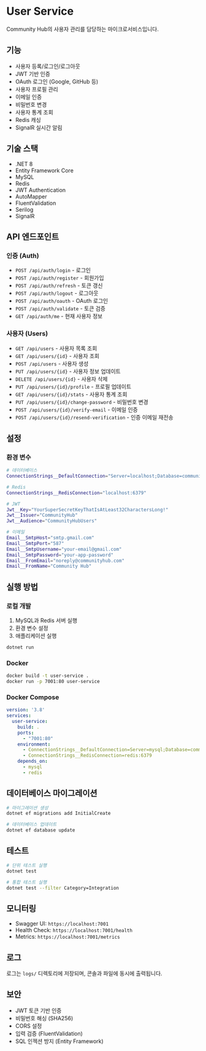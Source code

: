 # User Service

Community Hub의 사용자 관리를 담당하는 마이크로서비스입니다.

## 기능

- 사용자 등록/로그인/로그아웃
- JWT 기반 인증
- OAuth 로그인 (Google, GitHub 등)
- 사용자 프로필 관리
- 이메일 인증
- 비밀번호 변경
- 사용자 통계 조회
- Redis 캐싱
- SignalR 실시간 알림

## 기술 스택

- .NET 8
- Entity Framework Core
- MySQL
- Redis
- JWT Authentication
- AutoMapper
- FluentValidation
- Serilog
- SignalR

## API 엔드포인트

### 인증 (Auth)
- `POST /api/auth/login` - 로그인
- `POST /api/auth/register` - 회원가입
- `POST /api/auth/refresh` - 토큰 갱신
- `POST /api/auth/logout` - 로그아웃
- `POST /api/auth/oauth` - OAuth 로그인
- `POST /api/auth/validate` - 토큰 검증
- `GET /api/auth/me` - 현재 사용자 정보

### 사용자 (Users)
- `GET /api/users` - 사용자 목록 조회
- `GET /api/users/{id}` - 사용자 조회
- `POST /api/users` - 사용자 생성
- `PUT /api/users/{id}` - 사용자 정보 업데이트
- `DELETE /api/users/{id}` - 사용자 삭제
- `PUT /api/users/{id}/profile` - 프로필 업데이트
- `GET /api/users/{id}/stats` - 사용자 통계 조회
- `PUT /api/users/{id}/change-password` - 비밀번호 변경
- `POST /api/users/{id}/verify-email` - 이메일 인증
- `POST /api/users/{id}/resend-verification` - 인증 이메일 재전송

## 설정

### 환경 변수

```bash
# 데이터베이스
ConnectionStrings__DefaultConnection="Server=localhost;Database=community_users;Uid=root;Pwd=password;"

# Redis
ConnectionStrings__RedisConnection="localhost:6379"

# JWT
Jwt__Key="YourSuperSecretKeyThatIsAtLeast32CharactersLong!"
Jwt__Issuer="CommunityHub"
Jwt__Audience="CommunityHubUsers"

# 이메일
Email__SmtpHost="smtp.gmail.com"
Email__SmtpPort="587"
Email__SmtpUsername="your-email@gmail.com"
Email__SmtpPassword="your-app-password"
Email__FromEmail="noreply@communityhub.com"
Email__FromName="Community Hub"
```

## 실행 방법

### 로컬 개발

1. MySQL과 Redis 서버 실행
2. 환경 변수 설정
3. 애플리케이션 실행

```bash
dotnet run
```

### Docker

```bash
docker build -t user-service .
docker run -p 7001:80 user-service
```

### Docker Compose

```yaml
version: '3.8'
services:
  user-service:
    build: .
    ports:
      - "7001:80"
    environment:
      - ConnectionStrings__DefaultConnection=Server=mysql;Database=community_users;Uid=root;Pwd=password;
      - ConnectionStrings__RedisConnection=redis:6379
    depends_on:
      - mysql
      - redis
```

## 데이터베이스 마이그레이션

```bash
# 마이그레이션 생성
dotnet ef migrations add InitialCreate

# 데이터베이스 업데이트
dotnet ef database update
```

## 테스트

```bash
# 단위 테스트 실행
dotnet test

# 통합 테스트 실행
dotnet test --filter Category=Integration
```

## 모니터링

- Swagger UI: `https://localhost:7001`
- Health Check: `https://localhost:7001/health`
- Metrics: `https://localhost:7001/metrics`

## 로그

로그는 `logs/` 디렉토리에 저장되며, 콘솔과 파일에 동시에 출력됩니다.

## 보안

- JWT 토큰 기반 인증
- 비밀번호 해싱 (SHA256)
- CORS 설정
- 입력 검증 (FluentValidation)
- SQL 인젝션 방지 (Entity Framework)

